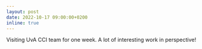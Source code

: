 ```yaml
---
layout: post
date: 2022-10-17 09:00:00+0200
inline: true
---
```


Visiting UvA CCI team for one week. A lot of interesting work in perspective!